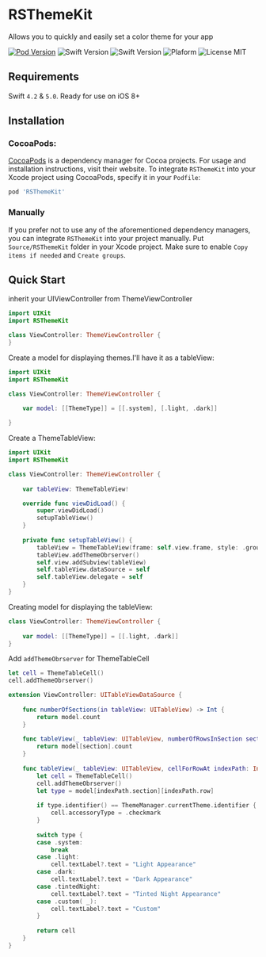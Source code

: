 # RSThemeKit
Allows you to quickly and easily set a color theme for your app

[![Pod Version](https://img.shields.io/badge/Pod-1.0.3-6193DF.svg)](https://cocoapods.org/)
![Swift Version](https://img.shields.io/badge/iOS-8.0+-blue.svg) 
![Swift Version](https://img.shields.io/badge/Swift-4.2+-orange.svg)
![Plaform](https://img.shields.io/badge/Platform-iOS-lightgrey.svg)
![License MIT](https://img.shields.io/badge/License-MIT-lightgrey.svg) 

## Requirements

Swift `4.2` & `5.0`. Ready for use on iOS 8+

## Installation

### CocoaPods:

[CocoaPods](https://cocoapods.org) is a dependency manager for Cocoa projects. For usage and installation instructions, visit their website. To integrate `RSThemeKit` into your Xcode project using CocoaPods, specify it in your `Podfile`:

```ruby
pod 'RSThemeKit'
```

### Manually

If you prefer not to use any of the aforementioned dependency managers, you can integrate `RSThemeKit` into your project manually. Put `Source/RSThemeKit` folder in your Xcode project. Make sure to enable `Copy items if needed` and `Create groups`.

## Quick Start

inherit your UIViewController from ThemeViewController

```swift
import UIKit
import RSThemeKit

class ViewController: ThemeViewController {
}
```

Create a model for displaying themes.I'll have it as a tableView:

```swift
import UIKit
import RSThemeKit

class ViewController: ThemeViewController {

    var model: [[ThemeType]] = [[.system], [.light, .dark]]
 
}
```

Create a ThemeTableView:

```swift
import UIKit
import RSThemeKit

class ViewController: ThemeViewController {
    
    var tableView: ThemeTableView!

    override func viewDidLoad() {
        super.viewDidLoad()
        setupTableView()
    }
    
    private func setupTableView() {
        tableView = ThemeTableView(frame: self.view.frame, style: .grouped)
        tableView.addThemeObrserver()
        self.view.addSubview(tableView)
        self.tableView.dataSource = self
        self.tableView.delegate = self
    }
}
```

Сreating model for displaying the tableView: 

```swift
class ViewController: ThemeViewController {
  
    var model: [[ThemeType]] = [[.light, .dark]]
}
```

Add `addThemeObrserver` for ThemeTableCell

```swift
let cell = ThemeTableCell()
cell.addThemeObrserver()
```

```swift
extension ViewController: UITableViewDataSource {
    
    func numberOfSections(in tableView: UITableView) -> Int {
        return model.count
    }
    
    func tableView(_ tableView: UITableView, numberOfRowsInSection section: Int) -> Int {
        return model[section].count
    }
    
    func tableView(_ tableView: UITableView, cellForRowAt indexPath: IndexPath) -> UITableViewCell {
        let cell = ThemeTableCell()
        cell.addThemeObrserver()
        let type = model[indexPath.section][indexPath.row]
        
        if type.identifier() == ThemeManager.currentTheme.identifier {
            cell.accessoryType = .checkmark
        }
        
        switch type {
        case .system:
            break
        case .light:
            cell.textLabel?.text = "Light Appearance"
        case .dark:
            cell.textLabel?.text = "Dark Appearance"
        case .tintedNight:
            cell.textLabel?.text = "Tinted Night Appearance"
        case .custom( _):
            cell.textLabel?.text = "Custom"
        }
        
        return cell
    }
}
```
